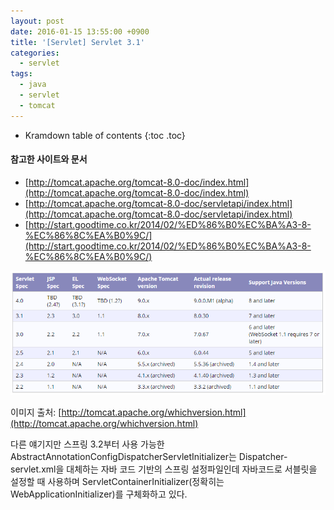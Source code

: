 ```yaml
---
layout: post
date: 2016-01-15 13:55:00 +0900
title: '[Servlet] Servlet 3.1'
categories:
  - servlet
tags:
  - java
  - servlet
  - tomcat
---
```


* Kramdown table of contents
{:toc .toc}

#### 참고한 사이트와 문서

- [http://tomcat.apache.org/tomcat-8.0-doc/index.html](http://tomcat.apache.org/tomcat-8.0-doc/index.html)
- [http://tomcat.apache.org/tomcat-8.0-doc/servletapi/index.html](http://tomcat.apache.org/tomcat-8.0-doc/servletapi/index.html)
- [http://start.goodtime.co.kr/2014/02/%ED%86%B0%EC%BA%A3-8-%EC%86%8C%EA%B0%9C/](http://start.goodtime.co.kr/2014/02/%ED%86%B0%EC%BA%A3-8-%EC%86%8C%EA%B0%9C/)

![](/images/tomcat-which-version.png)

이미지 출처: [http://tomcat.apache.org/whichversion.html](http://tomcat.apache.org/whichversion.html)

다른 얘기지만 스프링 3.2부터 사용 가능한 AbstractAnnotationConfigDispatcherServletInitializer는 Dispatcher-servlet.xml을 대체하는 자바 코드 기반의 스프링 설정파일인데 자바코드로 서블릿을 설정할 때 사용하며 ServletContainerInitializer(정확히는 WebApplicationInitializer)를 구체화하고 있다.
